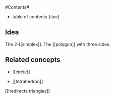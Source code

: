 
#Contents#
* table of contents
{:toc}

## Idea

The 2-[[simplex]]. The [[polygon]] with three sides.

## Related concepts

* [[circle]]

* [[tetrahedron]]

[[!redirects triangles]]
